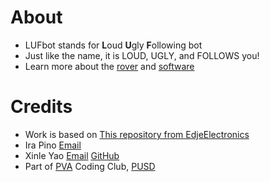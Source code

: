 # About
* LUFbot stands for **L**oud **U**gly **F**ollowing bot
* Just like the name, it is LOUD, UGLY, and FOLLOWS you!
* Learn more about the [rover](./hardware/) and [software](./software/)
# Credits
* Work is based on [This repository from EdjeElectronics](/EdjeElectronics/TensorFlow-Lite-Object-Detection-on-Android-and-Raspberry-Pi)
* Ira Pino [Email](mailto:ip6142@pleasantonusd.net)
* Xinle Yao [Email](mailto:xy2933@pleasantonusd.net) [GitHub](/sean-was-taken)
* Part of [PVA](https://www.pleasantonvirtualacademy.com) Coding Club, [PUSD](https://www.pleasantonusd.net)
